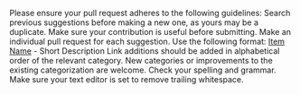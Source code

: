 Please ensure your pull request adheres to the following guidelines:
Search previous suggestions before making a new one, as yours may be a duplicate.
Make sure your contribution is useful before submitting.
Make an individual pull request for each suggestion.
Use the following format: [Item Name](link) - Short Description
Link additions should be added in alphabetical order of the relevant category.
New categories or improvements to the existing categorization are welcome.
Check your spelling and grammar.
Make sure your text editor is set to remove trailing whitespace.
